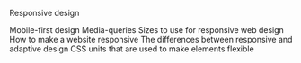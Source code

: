 Responsive design

Mobile-first design
Media-queries
Sizes to use for responsive web design
How to make a website responsive
The differences between responsive and adaptive design
CSS units that are used to make elements flexible

